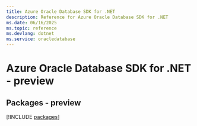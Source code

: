 ```yaml
---
title: Azure Oracle Database SDK for .NET
description: Reference for Azure Oracle Database SDK for .NET
ms.date: 06/16/2025
ms.topic: reference
ms.devlang: dotnet
ms.service: oracledatabase
---
```

# Azure Oracle Database SDK for .NET - preview
## Packages - preview
[!INCLUDE [packages](oracle-database-index.md)]